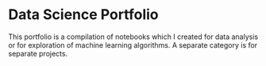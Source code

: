 # Data Science Portfolio
This portfolio is a compilation of notebooks which I created for data analysis or for exploration of machine learning algorithms. A separate category is for separate projects.
